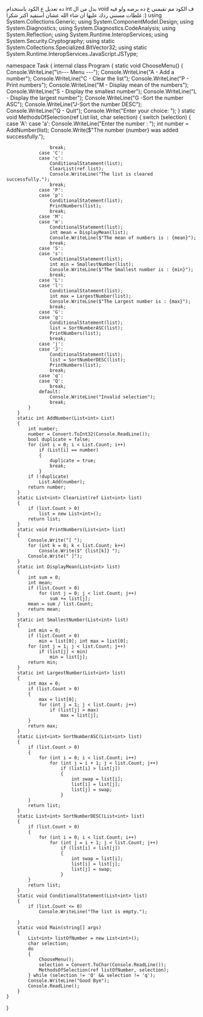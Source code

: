 ده تعديل ع الكود باستخدام int بدل من ال void ف الكود 
مم تقيمني ع ده برضه ولو فيه غلطات مستني ردك عليها ان شاء الله عشان استفيد اكتر 
شكرا :)
using System.Collections.Generic;
using System.ComponentModel.Design;
using System.Diagnostics;
using System.Diagnostics.CodeAnalysis;
using System.Reflection;
using System.Runtime.InteropServices;
using System.Security.Cryptography;
using static System.Collections.Specialized.BitVector32;
using static System.Runtime.InteropServices.JavaScript.JSType;

namespace Task
{
    internal class Program
    {
        static void ChooseMenu()
        {
            Console.WriteLine("\n--- Menu ---");
            Console.WriteLine("A - Add a number");
            Console.WriteLine("C - Clear the list");
            Console.WriteLine("P - Print numbers");
            Console.WriteLine("M - Display mean of the numbers");
            Console.WriteLine("S - Display the smallest number");
            Console.WriteLine("L - Display the largest number");
            Console.WriteLine("G -Sort the number ASC");
            Console.WriteLine("J-Sort the number DESC");
            Console.WriteLine("Q - Quit");
            Console.Write("Enter your choice: ");
        }
        static void MethodsOfSelection(ref List<int> list, char selection)
        {
            switch (selection)
            {
                case 'A':
                case 'a':
                    Console.WriteLine("Enter the number : ");
                    int number = AddNumber(list);
                    Console.Write($"The number {number} was added successfully.");

                    break;
                case 'C':
                case 'c':
                    ConditionalStatement(list);
                    ClearList(ref list);
                    Console.WriteLine("The list is cleared successfully.");
                    break;
                case 'P':
                case 'p':
                    ConditionalStatement(list);
                    PrintNumbers(list);
                    break;
                case 'M':
                case 'm':
                    ConditionalStatement(list);
                    int mean = DisplayMean(list);
                    Console.WriteLine($"The mean of numbers is : {mean}");
                    break;
                case 'S':
                case 's':
                    ConditionalStatement(list);
                    int min = SmallestNumber(list);
                    Console.WriteLine($"The Smallest number is : {min}");
                    break;
                case 'L':
                case 'l':
                    ConditionalStatement(list);
                    int max = LargestNumber(list);
                    Console.WriteLine($"The Largest number is : {max}");
                    break;
                case 'G':
                case 'g':
                    ConditionalStatement(list);
                    list = SortNumberASC(list);
                    PrintNumbers(list);
                    break;
                case 'j':
                case 'J':
                    ConditionalStatement(list);
                    list = SortNumberDESC(list);
                    PrintNumbers(list);
                    break;
                case 'q':
                case 'Q':
                    break;
                default:
                    Console.WriteLine("Invalid selection");
                    break;
            }
        }
        static int AddNumber(List<int> List)
        {
            int number;
            number = Convert.ToInt32(Console.ReadLine());
            bool duplicate = false;
            for (int i = 0; i < List.Count; i++)
                if (List[i] == number)
                {
                    duplicate = true;
                    break;
                }
            if (!duplicate)
                List.Add(number);
            return number;
        }
        static List<int> ClearList(ref List<int> list)
        {
            if (list.Count > 0)
                list = new List<int>();
            return list;
        }
        static void PrintNumbers(List<int> list)
        {
            Console.Write("[ ");
            for (int k = 0; k < list.Count; k++)
                Console.Write($" {list[k]} ");
            Console.Write(" ]");
        }
        static int DisplayMean(List<int> list)
        {
            int sum = 0;
            int mean;
            if (list.Count > 0)
                for (int j = 0; j < list.Count; j++)
                    sum += list[j];
            mean = sum / list.Count;
            return mean;
        }
        static int SmallestNumber(List<int> list)
        {
            int min = 0;
            if (list.Count > 0)
                min = list[0]; int max = list[0];
            for (int j = 1; j < list.Count; j++)
                if (list[j] < min)
                    min = list[j];
            return min;
        }
        static int LargestNumber(List<int> list)
        {
            int max = 0;
            if (list.Count > 0)
            {
                max = list[0];
                for (int j = 1; j < list.Count; j++)
                    if (list[j] > max)
                        max = list[j];
            }
            return max;
        }
        static List<int> SortNumberASC(List<int> list)
        {
            if (list.Count > 0)
            {
                for (int i = 0; i < list.Count; i++)
                    for (int j = i + 1; j < list.Count; j++)
                        if (list[i] > list[j])
                        {
                            int swap = list[i];
                            list[i] = list[j];
                            list[j] = swap;
                        }
            }
            return list;
        }
        static List<int> SortNumberDESC(List<int> list)
        {
            if (list.Count > 0)
            {
                for (int i = 0; i < list.Count; i++)
                    for (int j = i + 1; j < list.Count; j++)
                        if (list[i] < list[j])
                        {
                            int swap = list[i];
                            list[i] = list[j];
                            list[j] = swap;
                        }
            }
            return list;
        }
        static void ConditionalStatement(List<int> list)
        {
            if (list.Count <= 0)
                Console.WriteLine("The list is empty.");

        }
        static void Main(string[] args)
        {
            List<int> listOfNumber = new List<int>();
            char selection;
            do
            {
                ChooseMenu();
                selection = Convert.ToChar(Console.ReadLine());
                MethodsOfSelection(ref listOfNumber, selection);
            } while (selection != 'Q' && selection != 'q');
            Console.WriteLine("Good Bye");
            Console.ReadLine();
        }
    }
}
